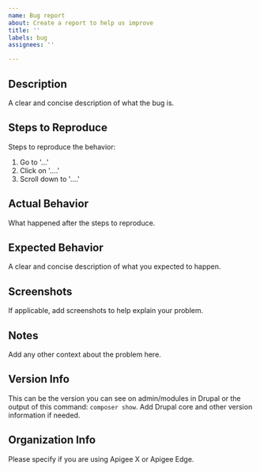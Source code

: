 ```yaml
---
name: Bug report
about: Create a report to help us improve
title: ''
labels: bug
assignees: ''

---
```

## Description
A clear and concise description of what the bug is.

## Steps to Reproduce
Steps to reproduce the behavior:
1. Go to '...'
2. Click on '....'
3. Scroll down to '....'

## Actual Behavior
What happened after the steps to reproduce.

## Expected Behavior
A clear and concise description of what you expected to happen.

## Screenshots
If applicable, add screenshots to help explain your problem.

## Notes
Add any other context about the problem here.

## Version Info
This can be the version you can see on admin/modules in Drupal or 
the output of this command: `composer show`.  Add Drupal core and
other version information if needed.

## Organization Info
Please specify if you are using Apigee X or Apigee Edge.
